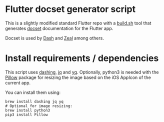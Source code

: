 # Flutter docset generator script

This is a slightly modified standard Flutter repo with a [build.sh](./build.sh) tool that generates [docset](https://developer.apple.com/library/archive/documentation/DeveloperTools/Conceptual/Documentation_Sets/010-Overview_of_Documentation_Sets/docset_overview.html#//apple_ref/doc/uid/TP40005266-CH13-SW6) documentation for the Flutter app.

Docset is used by [Dash](https://kapeli.com/dash) and [Zeal](https://zealdocs.org) among others.

# Install requirements / dependencies
This script uses [dashing](https://github.com/technosophos/dashing), [jq](https://stedolan.github.io/jq) and [yq](https://github.com/mikefarah/yq).
Optionally, python3 is needed with the [Pillow](https://pypi.org/project/Pillow/) package for resizing the image based on the iOS AppIcon of the current app.

You can install them using:
```
brew install dashing jq yq
# Optional for image resizing:
brew install python3
pip3 install Pillow
```
